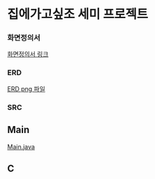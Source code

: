 # 집에가고싶조 세미 프로젝트

### 화면정의서
[화면정의서 링크](./src/%ED%99%94%EB%A9%B4%EC%A0%95%EC%9D%98%EC%84%9C(%EC%A7%91%EC%97%90%EA%B0%80%EA%B3%A0%EC%8B%B6%EC%A1%B0).pdf)
### ERD
[ERD png 파일](./src/Concert_Survey.png)
### SRC
## Main
[Main.java](./src/Main.java)
## C
